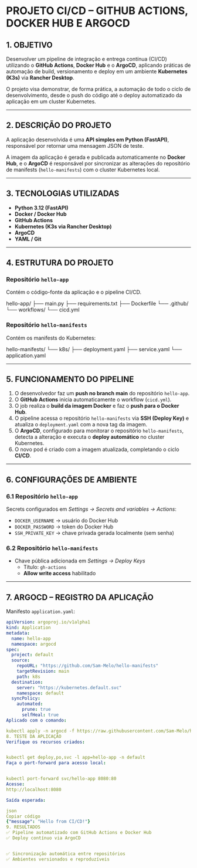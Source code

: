 # PROJETO CI/CD – GITHUB ACTIONS, DOCKER HUB E ARGOCD

## 1. OBJETIVO
Desenvolver um pipeline de integração e entrega contínua (CI/CD) utilizando o **GitHub Actions**, **Docker Hub** e o **ArgoCD**, aplicando práticas de automação de build, versionamento e deploy em um ambiente **Kubernetes (K3s)** via **Rancher Desktop**.

O projeto visa demonstrar, de forma prática, a automação de todo o ciclo de desenvolvimento, desde o push do código até o deploy automatizado da aplicação em um cluster Kubernetes.

---

## 2. DESCRIÇÃO DO PROJETO
A aplicação desenvolvida é uma **API simples em Python (FastAPI)**, responsável por retornar uma mensagem JSON de teste.

A imagem da aplicação é gerada e publicada automaticamente no **Docker Hub**, e o **ArgoCD** é responsável por sincronizar as alterações do repositório de manifests (`hello-manifests`) com o cluster Kubernetes local.

---

## 3. TECNOLOGIAS UTILIZADAS
- **Python 3.12 (FastAPI)**
- **Docker / Docker Hub**
- **GitHub Actions**
- **Kubernetes (K3s via Rancher Desktop)**
- **ArgoCD**
- **YAML / Git**

---

## 4. ESTRUTURA DO PROJETO

### Repositório `hello-app`
Contém o código-fonte da aplicação e o pipeline CI/CD.

hello-app/
├── main.py
├── requirements.txt
├── Dockerfile
└── .github/
└── workflows/
└── cicd.yml


### Repositório `hello-manifests`
Contém os manifests do Kubernetes:

hello-manifests/
└── k8s/
├── deployment.yaml
├── service.yaml
└── application.yaml


---

## 5. FUNCIONAMENTO DO PIPELINE

1. O desenvolvedor faz um **push no branch main** do repositório `hello-app`.  
2. O **GitHub Actions** inicia automaticamente o workflow (`cicd.yml`).  
3. O job realiza o **build da imagem Docker** e faz o **push para o Docker Hub**.  
4. O pipeline acessa o repositório `hello-manifests` via **SSH (Deploy Key)** e atualiza o `deployment.yaml` com a nova tag da imagem.  
5. O **ArgoCD**, configurado para monitorar o repositório `hello-manifests`, detecta a alteração e executa o **deploy automático** no cluster Kubernetes.  
6. O novo pod é criado com a imagem atualizada, completando o ciclo **CI/CD**.

---

## 6. CONFIGURAÇÕES DE AMBIENTE

### 6.1 Repositório `hello-app`
Secrets configurados em *Settings → Secrets and variables → Actions*:
- `DOCKER_USERNAME` → usuário do Docker Hub  
- `DOCKER_PASSWORD` → token do Docker Hub  
- `SSH_PRIVATE_KEY` → chave privada gerada localmente (sem senha)

### 6.2 Repositório `hello-manifests`
- Chave pública adicionada em *Settings → Deploy Keys*  
  - Título: `gh-actions`
  - **Allow write access** habilitado

---

## 7. ARGOCD – REGISTRO DA APLICAÇÃO

Manifesto `application.yaml`:

```yaml
apiVersion: argoproj.io/v1alpha1
kind: Application
metadata:
  name: hello-app
  namespace: argocd
spec:
  project: default
  source:
    repoURL: "https://github.com/Sam-Melo/hello-manifests"
    targetRevision: main
    path: k8s
  destination:
    server: "https://kubernetes.default.svc"
    namespace: default
  syncPolicy:
    automated:
      prune: true
      selfHeal: true
Aplicado com o comando:

kubectl apply -n argocd -f https://raw.githubusercontent.com/Sam-Melo/hello-manifests/main/k8s/application.yaml
8. TESTE DA APLICAÇÃO
Verifique os recursos criados:


kubectl get deploy,po,svc -l app=hello-app -n default
Faça o port-forward para acesso local:


kubectl port-forward svc/hello-app 8080:80
Acesse:
http://localhost:8080

Saída esperada:

json
Copiar código
{"message": "Hello from CI/CD!"}
9. RESULTADOS
✅ Pipeline automatizado com GitHub Actions e Docker Hub
✅ Deploy contínuo via ArgoCD


✅ Sincronização automática entre repositórios
✅ Ambientes versionados e reproduzíveis


